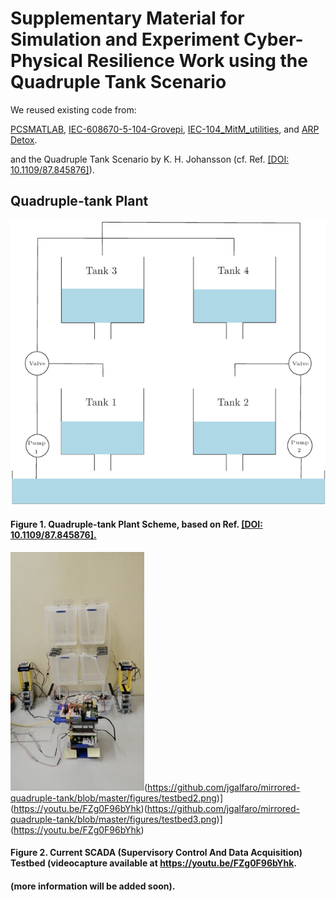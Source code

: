 Supplementary Material for Simulation and Experiment Cyber-Physical
Resilience Work using the Quadruple Tank Scenario
===

We reused existing code from:

<a href="https://github.com/karrocon/pcsmatlab">PCSMATLAB</a>,
<a
href="https://github.com/dry3ss/IEC-608670-5-104-Grovepi">IEC-608670-5-104-Grovepi</a>,
<a href="https://github.com/dry3ss/IEC-104_MitM_utilities">IEC-104_MitM_utilities</a>,
and <a href="https://github.com/dry3ss/ARP_detox">ARP Detox</a>.

and the Quadruple Tank Scenario by K. H. Johansson (cf. Ref. <a href="https://doi.org/10.1109/87.845876">[DOI: 10.1109/87.845876]</a>).

## Quadruple-tank Plant

![figure1-scheme](https://github.com/jgalfaro/mirrored-quadruple-tank/blob/master/figures/fourtanks.png)
#### Figure 1. Quadruple-tank Plant Scheme, based on Ref. <a href="https://doi.org/10.1109/87.845876">[DOI: 10.1109/87.845876].</a>

[![figure2-video](https://github.com/jgalfaro/mirrored-quadruple-tank/blob/master/figures/testbed.png)](https://youtu.be/FZg0F96bYhk)(https://github.com/jgalfaro/mirrored-quadruple-tank/blob/master/figures/testbed2.png)](https://youtu.be/FZg0F96bYhk)(https://github.com/jgalfaro/mirrored-quadruple-tank/blob/master/figures/testbed3.png)](https://youtu.be/FZg0F96bYhk)
#### Figure 2. Current SCADA (Supervisory Control And Data Acquisition) Testbed (videocapture available at <a href="https://youtu.be/FZg0F96bYhk">https://youtu.be/FZg0F96bYhk</a>.

#### (more information will be added soon).
